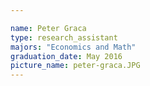 ```yaml
---

name: Peter Graca
type: research_assistant
majors: "Economics and Math"
graduation_date: May 2016
picture_name: peter-graca.JPG
---
```

    
    
